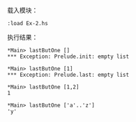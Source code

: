 
载入模块：

    :load Ex-2.hs

执行结果：

	*Main> lastButOne []
	*** Exception: Prelude.init: empty list

	*Main> lastButOne [1]
	*** Exception: Prelude.last: empty list

	*Main> lastButOne [1,2]
	1

	*Main> lastButOne ['a'..'z']
	'y'
